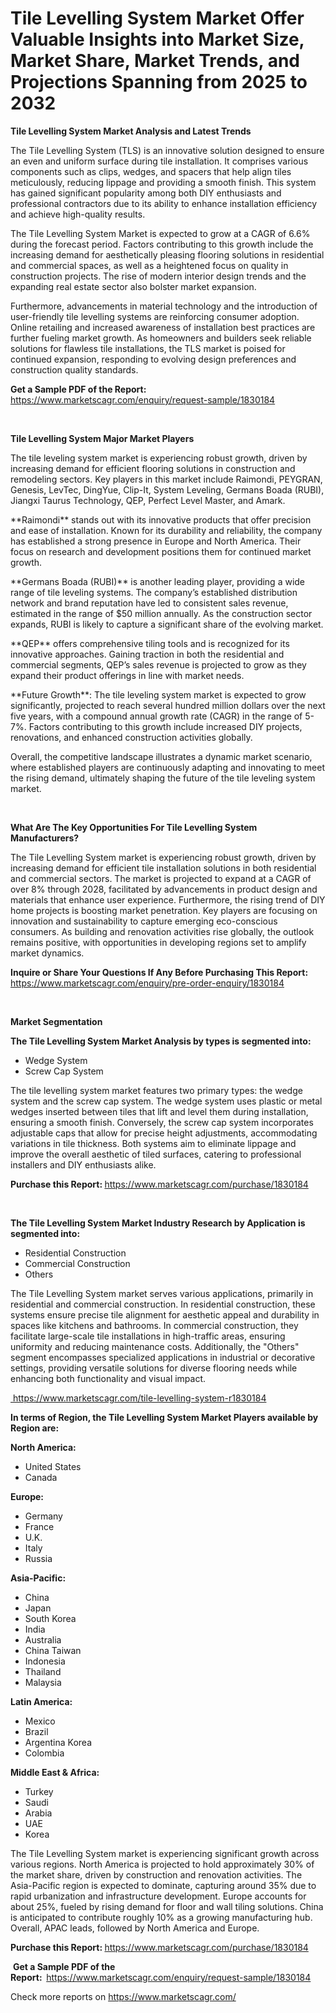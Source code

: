 <p><h1>Tile Levelling System Market Offer Valuable Insights into Market Size, Market Share, Market Trends, and Projections Spanning from 2025 to 2032</h1></p><p><strong>Tile Levelling System Market Analysis and Latest Trends</strong></p>
<p><p>The Tile Levelling System (TLS) is an innovative solution designed to ensure an even and uniform surface during tile installation. It comprises various components such as clips, wedges, and spacers that help align tiles meticulously, reducing lippage and providing a smooth finish. This system has gained significant popularity among both DIY enthusiasts and professional contractors due to its ability to enhance installation efficiency and achieve high-quality results.</p><p>The Tile Levelling System Market is expected to grow at a CAGR of 6.6% during the forecast period. Factors contributing to this growth include the increasing demand for aesthetically pleasing flooring solutions in residential and commercial spaces, as well as a heightened focus on quality in construction projects. The rise of modern interior design trends and the expanding real estate sector also bolster market expansion.</p><p>Furthermore, advancements in material technology and the introduction of user-friendly tile levelling systems are reinforcing consumer adoption. Online retailing and increased awareness of installation best practices are further fueling market growth. As homeowners and builders seek reliable solutions for flawless tile installations, the TLS market is poised for continued expansion, responding to evolving design preferences and construction quality standards.</p></p>
<p><strong>Get a Sample PDF of the Report:&nbsp;</strong> <a href="https://www.marketscagr.com/enquiry/request-sample/1830184?utm_campaign=2520&utm_medium=2&utm_source=Github&utm_content=ia&utm_term=05042025&utm_id=tile-levelling-system">https://www.marketscagr.com/enquiry/request-sample/1830184</a></p>
<p>&nbsp;</p>
<p><strong>Tile Levelling System Major Market Players</strong></p>
<p><p>The tile leveling system market is experiencing robust growth, driven by increasing demand for efficient flooring solutions in construction and remodeling sectors. Key players in this market include Raimondi, PEYGRAN, Genesis, LevTec, DingYue, Clip-It, System Leveling, Germans Boada (RUBI), Jiangxi Taurus Technology, QEP, Perfect Level Master, and Amark.</p><p>**Raimondi** stands out with its innovative products that offer precision and ease of installation. Known for its durability and reliability, the company has established a strong presence in Europe and North America. Their focus on research and development positions them for continued market growth. </p><p>**Germans Boada (RUBI)** is another leading player, providing a wide range of tile leveling systems. The company’s established distribution network and brand reputation have led to consistent sales revenue, estimated in the range of $50 million annually. As the construction sector expands, RUBI is likely to capture a significant share of the evolving market.</p><p>**QEP** offers comprehensive tiling tools and is recognized for its innovative approaches. Gaining traction in both the residential and commercial segments, QEP’s sales revenue is projected to grow as they expand their product offerings in line with market needs.</p><p>**Future Growth**: The tile leveling system market is expected to grow significantly, projected to reach several hundred million dollars over the next five years, with a compound annual growth rate (CAGR) in the range of 5-7%. Factors contributing to this growth include increased DIY projects, renovations, and enhanced construction activities globally.</p><p>Overall, the competitive landscape illustrates a dynamic market scenario, where established players are continuously adapting and innovating to meet the rising demand, ultimately shaping the future of the tile leveling system market.</p></p>
<p>&nbsp;</p>
<p><strong>What Are The Key Opportunities For Tile Levelling System Manufacturers?</strong></p>
<p><p>The Tile Levelling System market is experiencing robust growth, driven by increasing demand for efficient tile installation solutions in both residential and commercial sectors. The market is projected to expand at a CAGR of over 8% through 2028, facilitated by advancements in product design and materials that enhance user experience. Furthermore, the rising trend of DIY home projects is boosting market penetration. Key players are focusing on innovation and sustainability to capture emerging eco-conscious consumers. As building and renovation activities rise globally, the outlook remains positive, with opportunities in developing regions set to amplify market dynamics.</p></p>
<p><strong>Inquire or Share Your Questions If Any Before Purchasing This Report:</strong> <a href="https://www.marketscagr.com/enquiry/pre-order-enquiry/1830184?utm_campaign=2520&utm_medium=2&utm_source=Github&utm_content=ia&utm_term=05042025&utm_id=tile-levelling-system">https://www.marketscagr.com/enquiry/pre-order-enquiry/1830184</a></p>
<p>&nbsp;</p>
<p><strong>Market Segmentation</strong></p>
<p><strong>The Tile Levelling System Market Analysis by types is segmented into:</strong></p>
<p><ul><li>Wedge System</li><li>Screw Cap System</li></ul></p>
<p><p>The tile levelling system market features two primary types: the wedge system and the screw cap system. The wedge system uses plastic or metal wedges inserted between tiles that lift and level them during installation, ensuring a smooth finish. Conversely, the screw cap system incorporates adjustable caps that allow for precise height adjustments, accommodating variations in tile thickness. Both systems aim to eliminate lippage and improve the overall aesthetic of tiled surfaces, catering to professional installers and DIY enthusiasts alike.</p></p>
<p><strong>Purchase this Report:&nbsp;</strong><a href="https://www.marketscagr.com/purchase/1830184?utm_campaign=2520&utm_medium=2&utm_source=Github&utm_content=ia&utm_term=05042025&utm_id=tile-levelling-system">https://www.marketscagr.com/purchase/1830184</a></p>
<p>&nbsp;</p>
<p><strong>The Tile Levelling System Market Industry Research by Application is segmented into:</strong></p>
<p><ul><li>Residential Construction</li><li>Commercial Construction</li><li>Others</li></ul></p>
<p><p>The Tile Levelling System market serves various applications, primarily in residential and commercial construction. In residential construction, these systems ensure precise tile alignment for aesthetic appeal and durability in spaces like kitchens and bathrooms. In commercial construction, they facilitate large-scale tile installations in high-traffic areas, ensuring uniformity and reducing maintenance costs. Additionally, the "Others" segment encompasses specialized applications in industrial or decorative settings, providing versatile solutions for diverse flooring needs while enhancing both functionality and visual impact.</p></p>
<p><a href="https://www.marketscagr.com/tile-levelling-system-r1830184?utm_campaign=2520&utm_medium=2&utm_source=Github&utm_content=ia&utm_term=05042025&utm_id=tile-levelling-system">&nbsp;https://www.marketscagr.com/tile-levelling-system-r1830184</a></p>
<p><strong>In terms of Region, the Tile Levelling System Market Players available by Region are:</strong></p>
<p>
    <p> <strong> North America: </strong>
        <ul>
            <li>United States</li>
            <li>Canada</li>
        </ul>
        </p> 
    <p> <strong> Europe: </strong>
        <ul>
            <li>Germany</li>
            <li>France</li>
            <li>U.K.</li>
            <li>Italy</li>
            <li>Russia</li>
        </ul>
        </p> 
    <p> <strong> Asia-Pacific: </strong>
        <ul>
            <li>China</li>
            <li>Japan</li>
            <li>South Korea</li>
            <li>India</li>
            <li>Australia</li>
            <li>China Taiwan</li>
            <li>Indonesia</li>
            <li>Thailand</li>
            <li>Malaysia</li>
        </ul>
        </p> 
    <p> <strong> Latin America: </strong>
        <ul>
            <li>Mexico</li>
            <li>Brazil</li>
            <li>Argentina Korea</li>
            <li>Colombia</li>
        </ul>
        </p> 
    <p> <strong> Middle East & Africa: </strong>
        <ul>
            <li>Turkey</li>
            <li>Saudi</li>
            <li>Arabia</li>
            <li>UAE</li>
            <li>Korea</li>
        </ul>
    </p>
    </p>
<p><p>The Tile Levelling System market is experiencing significant growth across various regions. North America is projected to hold approximately 30% of the market share, driven by construction and renovation activities. The Asia-Pacific region is expected to dominate, capturing around 35% due to rapid urbanization and infrastructure development. Europe accounts for about 25%, fueled by rising demand for floor and wall tiling solutions. China is anticipated to contribute roughly 10% as a growing manufacturing hub. Overall, APAC leads, followed by North America and Europe.</p></p>
<p><strong>Purchase this Report: </strong><a href="https://www.marketscagr.com/purchase/1830184?utm_campaign=2520&utm_medium=2&utm_source=Github&utm_content=ia&utm_term=05042025&utm_id=tile-levelling-system">https://www.marketscagr.com/purchase/1830184</a></p>
<p>&nbsp;<strong>Get a Sample PDF of the Report:&nbsp;&nbsp;</strong><a href="https://www.marketscagr.com/enquiry/request-sample/1830184?utm_campaign=2520&utm_medium=2&utm_source=Github&utm_content=ia&utm_term=05042025&utm_id=tile-levelling-system">https://www.marketscagr.com/enquiry/request-sample/1830184</a></p>
<p><strong></strong></p>
<p>Check more reports on <a href="https://www.marketscagr.com/?utm_campaign=2520&utm_medium=2&utm_source=Github&utm_content=ia&utm_term=05042025&utm_id=tile-levelling-system">https://www.marketscagr.com/</a></p>
